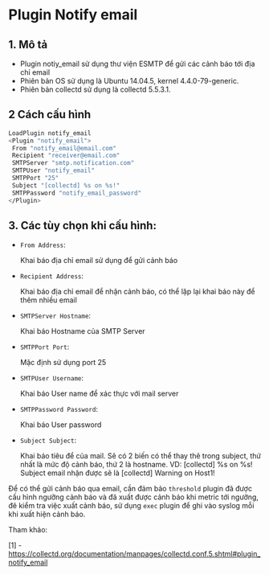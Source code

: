 # Plugin Notify email

## 1. Mô tả

- Plugin notiy_email sử dụng thư viện ESMTP để gửi các cảnh báo tới địa chỉ email
- Phiên bản OS sử dụng là Ubuntu 14.04.5, kernel 4.4.0-79-generic.
- Phiên bản collectd sử dụng là collectd 5.5.3.1.

## 2 Cách cấu hình

```sh
LoadPlugin notify_email
<Plugin "notify_email">
 From "notify_email@email.com"
 Recipient "receiver@email.com"
 SMTPServer "smtp.notification.com"
 SMTPUser "notify_email"
 SMTPPort "25"
 Subject "[collectd] %s on %s!"
 SMTPPassword "notify_email_password"
</Plugin>
```

## 3. Các tùy chọn khi cấu hình:

 - `From Address`:

    Khai báo địa chỉ email sử dụng để gửi cảnh báo

 - `Recipient Address`:

    Khai báo địa chỉ email để nhận cảnh báo, có thể lặp lại khai báo này để thêm nhiều email
 
 - `SMTPServer Hostname`:

    Khai báo Hostname của SMTP Server

 - `SMTPPort Port`:

    Mặc định sử dụng port 25

 - `SMTPUser Username`:

    Khai báo User name để xác thực với mail server

 - `SMTPPassword Password`:

    Khai báo User password

 - `Subject Subject`:

    Khai báo tiêu để của mail. Sẽ có 2 biến có thể thay thê trong subject, thứ nhất là mức độ cảnh báo, thứ 2 là hostname.
    VD: [collectd] %s on %s!
    Subject email nhận được sẽ là [collectd] Warning on Host1!


Để có thể gửi cảnh báo qua email, cần đảm bảo `threshold` plugin đã được cấu hình ngưỡng cảnh báo và đã xuất được cảnh báo khi metric tới ngưỡng, đê kiểm tra việc xuất cảnh báo, sử dụng `exec` plugin để ghi vào syslog mỗi khi xuất hiện cảnh báo.



Tham khảo:

[1] - https://collectd.org/documentation/manpages/collectd.conf.5.shtml#plugin_notify_email
